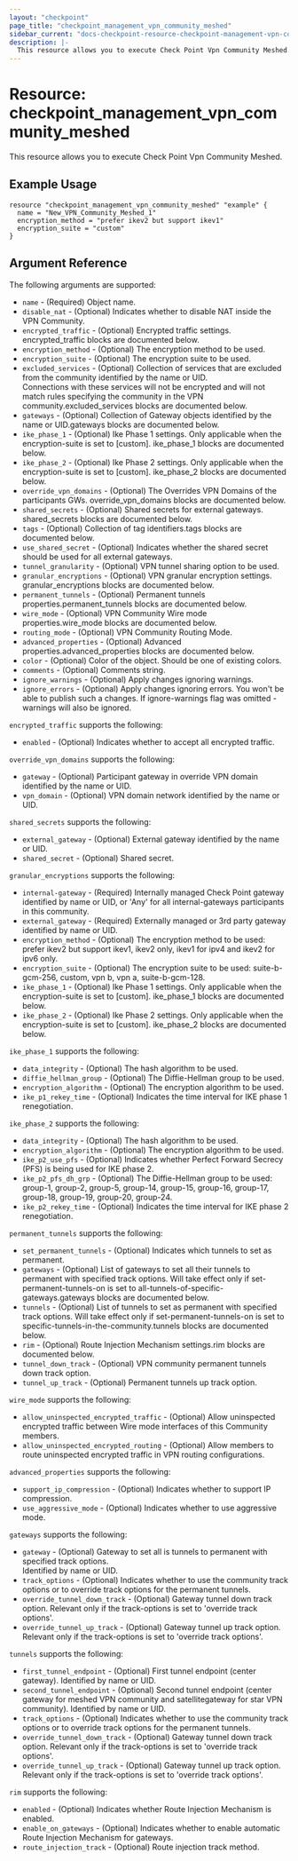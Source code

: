```yaml
---
layout: "checkpoint"
page_title: "checkpoint_management_vpn_community_meshed"
sidebar_current: "docs-checkpoint-resource-checkpoint-management-vpn-community-meshed"
description: |-
  This resource allows you to execute Check Point Vpn Community Meshed.
---
```


# Resource: checkpoint_management_vpn_community_meshed

This resource allows you to execute Check Point Vpn Community Meshed.

## Example Usage


```hcl
resource "checkpoint_management_vpn_community_meshed" "example" {
  name = "New_VPN_Community_Meshed_1"
  encryption_method = "prefer ikev2 but support ikev1"
  encryption_suite = "custom"
}
```

## Argument Reference

The following arguments are supported:

* `name` - (Required) Object name. 
* `disable_nat` - (Optional) Indicates whether to disable NAT inside the VPN Community.
* `encrypted_traffic` - (Optional) Encrypted traffic settings. encrypted_traffic blocks are documented below.
* `encryption_method` - (Optional) The encryption method to be used. 
* `encryption_suite` - (Optional) The encryption suite to be used. 
* `excluded_services` - (Optional) Collection of services that are excluded from the community identified by the name or UID.<br> Connections with these services will not be encrypted and will not match rules specifying the community in the VPN community.excluded_services blocks are documented below.
* `gateways` - (Optional) Collection of Gateway objects identified by the name or UID.gateways blocks are documented below.
* `ike_phase_1` - (Optional) Ike Phase 1 settings. Only applicable when the encryption-suite is set to [custom]. ike_phase_1 blocks are documented below.
* `ike_phase_2` - (Optional) Ike Phase 2 settings. Only applicable when the encryption-suite is set to [custom]. ike_phase_2 blocks are documented below.
* `override_vpn_domains` - (Optional) The Overrides VPN Domains of the participants GWs. override_vpn_domains blocks are documented below.
* `shared_secrets` - (Optional) Shared secrets for external gateways. shared_secrets blocks are documented below.
* `tags` - (Optional) Collection of tag identifiers.tags blocks are documented below.
* `use_shared_secret` - (Optional) Indicates whether the shared secret should be used for all external gateways.
* `tunnel_granularity` - (Optional) VPN tunnel sharing option to be used.
* `granular_encryptions` - (Optional) VPN granular encryption settings. granular_encryptions blocks are documented below.
* `permanent_tunnels` - (Optional) Permanent tunnels properties.permanent_tunnels blocks are documented below.
* `wire_mode` - (Optional) VPN Community Wire mode properties.wire_mode blocks are documented below.
* `routing_mode` - (Optional) VPN Community Routing Mode.
* `advanced_properties` - (Optional) Advanced properties.advanced_properties blocks are documented below.
* `color` - (Optional) Color of the object. Should be one of existing colors. 
* `comments` - (Optional) Comments string. 
* `ignore_warnings` - (Optional) Apply changes ignoring warnings. 
* `ignore_errors` - (Optional) Apply changes ignoring errors. You won't be able to publish such a changes. If ignore-warnings flag was omitted - warnings will also be ignored. 

`encrypted_traffic` supports the following:

* `enabled` - (Optional) Indicates whether to accept all encrypted traffic.

`override_vpn_domains` supports the following:

* `gateway` - (Optional) Participant gateway in override VPN domain identified by the name or UID. 
* `vpn_domain` - (Optional) VPN domain network identified by the name or UID. 


`shared_secrets` supports the following:

* `external_gateway` - (Optional) External gateway identified by the name or UID. 
* `shared_secret` - (Optional) Shared secret. 

`granular_encryptions` supports the following:

* `internal-gateway` - (Required) Internally managed Check Point gateway identified by name or UID, or 'Any' for all internal-gateways participants in this community.
* `external_gateway` - (Required) Externally managed or 3rd party gateway identified by name or UID.
* `encryption_method` - (Optional) The encryption method to be used: prefer ikev2 but support ikev1, ikev2 only, ikev1 for ipv4 and ikev2 for ipv6 only.
* `encryption_suite` - (Optional) The encryption suite to be used: suite-b-gcm-256, custom, vpn b, vpn a, suite-b-gcm-128.
* `ike_phase_1` - (Optional) Ike Phase 1 settings. Only applicable when the encryption-suite is set to [custom]. ike_phase_1 blocks are documented below.
* `ike_phase_2` - (Optional) Ike Phase 2 settings. Only applicable when the encryption-suite is set to [custom]. ike_phase_2 blocks are documented below.

`ike_phase_1` supports the following:

* `data_integrity` - (Optional) The hash algorithm to be used.
* `diffie_hellman_group` - (Optional) The Diffie-Hellman group to be used.
* `encryption_algorithm` - (Optional) The encryption algorithm to be used.
* `ike_p1_rekey_time` - (Optional) Indicates the time interval for IKE phase 1 renegotiation.


`ike_phase_2` supports the following:

* `data_integrity` - (Optional) The hash algorithm to be used.
* `encryption_algorithm` - (Optional) The encryption algorithm to be used.
* `ike_p2_use_pfs` - (Optional) Indicates whether Perfect Forward Secrecy (PFS) is being used for IKE phase 2.
* `ike_p2_pfs_dh_grp` - (Optional) The Diffie-Hellman group to be used: group-1, group-2, group-5, group-14, group-15, group-16, group-17, group-18, group-19, group-20, group-24.
* `ike_p2_rekey_time` - (Optional) Indicates the time interval for IKE phase 2 renegotiation.

`permanent_tunnels` supports the following:

* `set_permanent_tunnels` - (Optional) Indicates which tunnels to set as permanent.
* `gateways` - (Optional) List of gateways to set all their tunnels to permanent with specified track options. Will take effect only if set-permanent-tunnels-on is set to all-tunnels-of-specific-gateways.gateways blocks are documented below.
* `tunnels` - (Optional) List of tunnels to set as permanent with specified track options. Will take effect only if set-permanent-tunnels-on is set to specific-tunnels-in-the-community.tunnels blocks are documented below.
* `rim` - (Optional) Route Injection Mechanism settings.rim blocks are documented below.
* `tunnel_down_track` - (Optional) VPN community permanent tunnels down track option.
* `tunnel_up_track` - (Optional) Permanent tunnels up track option. 

`wire_mode` supports the following:

* `allow_uninspected_encrypted_traffic` - (Optional) Allow uninspected encrypted traffic between Wire mode interfaces of this Community members.
* `allow_uninspected_encrypted_routing` - (Optional) Allow members to route uninspected encrypted traffic in VPN routing configurations.


`advanced_properties` supports the following:

* `support_ip_compression` - (Optional) Indicates whether to support IP compression.
* `use_aggressive_mode` - (Optional) Indicates whether to use aggressive mode.

`gateways` supports the following:

* `gateway` - (Optional) Gateway to set all is tunnels to permanent with specified track options.<br>
  Identified by name or UID.
* `track_options` - (Optional) Indicates whether to use the community track options or to override track options for the permanent tunnels.
* `override_tunnel_down_track` - (Optional) Gateway tunnel down track option. Relevant only if the track-options is set to 'override track options'.
* `override_tunnel_up_track` - (Optional) Gateway tunnel up track option. Relevant only if the track-options is set to 'override track options'.


`tunnels` supports the following:

* `first_tunnel_endpoint` - (Optional) First tunnel endpoint (center gateway).
  Identified by name or UID.
* `second_tunnel_endpoint` - (Optional) Second tunnel endpoint (center gateway for meshed VPN community and satellitegateway for star VPN community).
  Identified by name or UID.
* `track_options` - (Optional) Indicates whether to use the community track options or to override track options for the permanent tunnels.
* `override_tunnel_down_track` - (Optional) Gateway tunnel down track option. Relevant only if the track-options is set to 'override track options'.
* `override_tunnel_up_track` - (Optional) Gateway tunnel up track option. Relevant only if the track-options is set to 'override track options'.


`rim` supports the following:

* `enabled` - (Optional) Indicates whether Route Injection Mechanism is enabled.
* `enable_on_gateways` - (Optional) Indicates whether to enable automatic Route Injection Mechanism for gateways.
* `route_injection_track` - (Optional) Route injection track method. 
